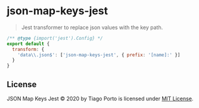 # json-map-keys-jest

> Jest transformer to replace json values with the key path.

```js
/** @type {import('jest').Config} */
export default {
  transform: {
    'data\\.json$': ['json-map-keys-jest', { prefix: '[name]:' }]
  }
}
```

## License

JSON Map Keys Jest © 2020 by Tiago Porto is licensed under [MIT License](LICENSE).
